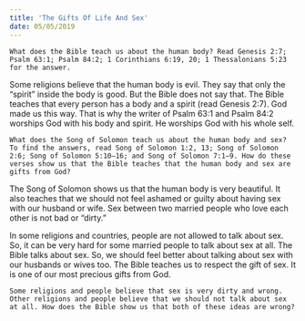 ```yaml
---
title: 'The Gifts Of Life And Sex'
date: 05/05/2019
---
```


`What does the Bible teach us about the human body? Read Genesis 2:7; Psalm 63:1; Psalm 84:2; 1 Corinthians 6:19, 20; 1 Thessalonians 5:23 for the answer.`

Some religions believe that the human body is evil. They say that only the “spirit” inside the body is good. But the Bible does not say that. The Bible teaches that every person has a body and a spirit (read Genesis 2:7). God made us this way. That is why the writer of Psalm 63:1 and Psalm 84:2 worships God with his body and spirit. He worships God with his whole self. 

`What does the Song of Solomon teach us about the human body and sex? To find the answers, read Song of Solomon 1:2, 13; Song of Solomon 2:6; Song of Solomon 5:10–16; and Song of Solomon 7:1–9. How do these verses show us that the Bible teaches that the human body and sex are gifts from God?`

The Song of Solomon shows us that the human body is very beautiful. It also teaches that we should not feel ashamed or guilty about having sex with our husband or wife. Sex between two married people who love each other is not bad or “dirty.”	

In some religions and countries, people are not allowed to talk about sex. So, it can be very hard for some married people to talk about sex at all. The Bible talks about sex. So, we should feel better about talking about sex with our husbands or wives too. The Bible teaches us to respect the gift of sex. It is one of our most precious gifts from God.

`Some religions and people believe that sex is very dirty and wrong. Other religions and people believe that we should not talk about sex at all. How does the Bible show us that both of these ideas are wrong?`